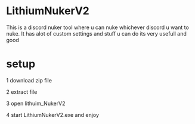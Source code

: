 # LithiumNukerV2
This is a discord nuker tool where u can nuke whichever discord u want to nuke. It has alot of custom settings and stuff u can do its very usefull and good


# setup
1 download zip file

2 extract file

3 open lithuim_NukerV2

4 start LithiumNukerV2.exe and enjoy
